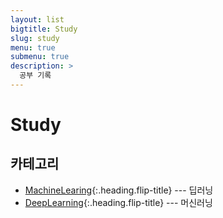 ```yaml
---
layout: list
bigtitle: Study
slug: study
menu: true
submenu: true
description: >
  공부 기록
---
```


# Study

## 카테고리

* [MachineLearing]{:.heading.flip-title} --- 딥러닝
* [DeepLearning]{:.heading.flip-title} --- 머신러닝

[MachineLearing]: /machineLearing/
[DeepLearning]: /deepLearning/
